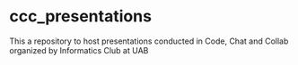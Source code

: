 # ccc_presentations
This a repository to host presentations conducted in Code, Chat and Collab organized by Informatics Club at UAB
